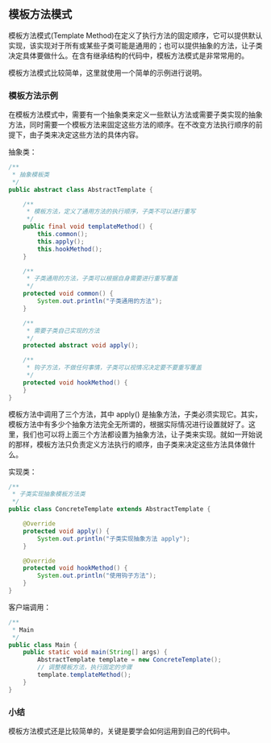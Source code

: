 ## 模板方法模式

模板方法模式(Template Method)在定义了执行方法的固定顺序，它可以提供默认实现，该实现对于所有或某些子类可能是通用的；也可以提供抽象的方法，让子类决定具体要做什么。在含有继承结构的代码中，模板方法模式是非常常用的。

模板方法模式比较简单，这里就使用一个简单的示例进行说明。

### 模板方法示例

在模板方法模式中，需要有一个抽象类来定义一些默认方法或需要子类实现的抽象方法，同时需要一个模板方法来固定这些方法的顺序。在不改变方法执行顺序的前提下，由子类来决定这些方法的具体内容。


抽象类：

```java
/**
 * 抽象模板类
 */
public abstract class AbstractTemplate {

    /**
     * 模板方法，定义了通用方法的执行顺序，子类不可以进行重写
     */
    public final void templateMethod() {
        this.common();
        this.apply();
        this.hookMethod();
    }

    /**
     * 子类通用的方法，子类可以根据自身需要进行重写覆盖
     */
    protected void common() {
        System.out.println("子类通用的方法");
    }

    /**
     * 需要子类自己实现的方法
     */
    protected abstract void apply();

    /**
     * 钩子方法，不做任何事情，子类可以视情况决定要不要重写覆盖
     */
    protected void hookMethod() {
    }
}
```
模板方法中调用了三个方法，其中 apply() 是抽象方法，子类必须实现它。其实，模板方法中有多少个抽象方法完全无所谓的，根据实际情况进行设置就好了。这里，我们也可以将上面三个方法都设置为抽象方法，让子类来实现。就如一开始说的那样，模板方法只负责定义方法执行的顺序，由子类来决定这些方法具体做什么。

实现类：

```java
/**
 * 子类实现抽象模板方法类
 */
public class ConcreteTemplate extends AbstractTemplate {

    @Override
    protected void apply() {
        System.out.println("子类实现抽象方法 apply");
    }

    @Override
    protected void hookMethod() {
        System.out.println("使用钩子方法");
    }
}
```

客户端调用：

```java
/**
 * Main
 */
public class Main {
    public static void main(String[] args) {
        AbstractTemplate template = new ConcreteTemplate();
        // 调整模板方法，执行固定的步骤
        template.templateMethod();
    }
}
```

### 小结

模板方法模式还是比较简单的，关键是要学会如何运用到自己的代码中。